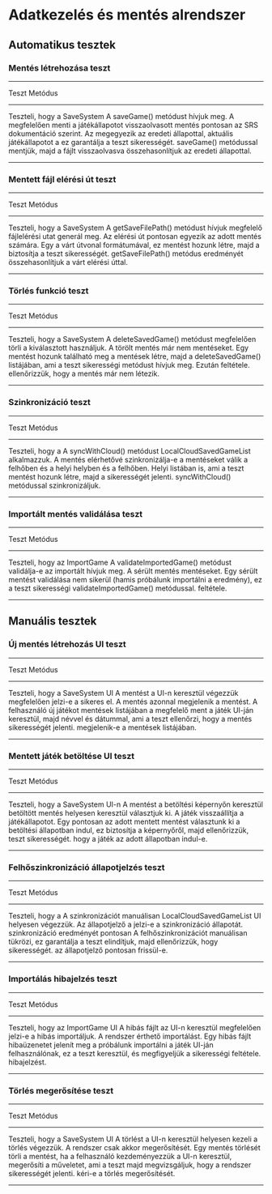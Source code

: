 # Adatkezelés és mentés alrendszer

## Automatikus tesztek

### Mentés létrehozása teszt

  -----------------------------------------------------------------------
  Teszt                               Metódus
  ----------------------------------- -----------------------------------
  Teszteli, hogy a SaveSystem         A saveGame() metódust hívjuk meg. A
  megfelelően menti a játékállapotot  visszaolvasott mentés pontosan
  az SRS dokumentáció szerint. Az     megegyezik az eredeti állapottal,
  aktuális játékállapotot a           ez garantálja a teszt sikerességét.
  saveGame() metódussal mentjük, majd
  a fájlt visszaolvasva
  összehasonlítjuk az eredeti
  állapottal.

  -----------------------------------------------------------------------

### Mentett fájl elérési út teszt

  -----------------------------------------------------------------------
  Teszt                               Metódus
  ----------------------------------- -----------------------------------
  Teszteli, hogy a SaveSystem         A getSaveFilePath() metódust hívjuk
  megfelelő fájlelérési utat generál  meg. Az elérési út pontosan egyezik
  az adott mentés számára. Egy        a várt útvonal formátumával, ez
  mentést hozunk létre, majd a        biztosítja a teszt sikerességét.
  getSaveFilePath() metódus
  eredményét összehasonlítjuk a várt
  elérési úttal.

  -----------------------------------------------------------------------

### Törlés funkció teszt

  -----------------------------------------------------------------------
  Teszt                               Metódus
  ----------------------------------- -----------------------------------
  Teszteli, hogy a SaveSystem         A deleteSavedGame() metódust
  megfelelően törli a kiválasztott    használjuk. A törölt mentés már nem
  mentéseket. Egy mentést hozunk      található meg a mentések
  létre, majd a deleteSavedGame()     listájában, ami a teszt sikerességi
  metódust hívjuk meg. Ezután         feltétele.
  ellenőrizzük, hogy a mentés már nem
  létezik.

  -----------------------------------------------------------------------

### Szinkronizáció teszt

  -----------------------------------------------------------------------
  Teszt                               Metódus
  ----------------------------------- -----------------------------------
  Teszteli, hogy a                    A syncWithCloud() metódust
  LocalCloudSavedGameList             alkalmazzuk. A mentés elérhetővé
  szinkronizálja-e a mentéseket       válik a felhőben és a helyi
  helyben és a felhőben. Helyi        listában is, ami a teszt
  mentést hozunk létre, majd a        sikerességét jelenti.
  syncWithCloud() metódussal
  szinkronizáljuk.

  -----------------------------------------------------------------------

### Importált mentés validálása teszt

  -----------------------------------------------------------------------
  Teszt                               Metódus
  ----------------------------------- -----------------------------------
  Teszteli, hogy az ImportGame        A validateImportedGame() metódust
  validálja-e az importált            hívjuk meg. A sérült mentés
  mentéseket. Egy sérült mentést      validálása nem sikerül (hamis
  próbálunk importálni a              eredmény), ez a teszt sikerességi
  validateImportedGame() metódussal.  feltétele.

  -----------------------------------------------------------------------

## Manuális tesztek

### Új mentés létrehozás UI teszt

  -----------------------------------------------------------------------
  Teszt                               Metódus
  ----------------------------------- -----------------------------------
  Teszteli, hogy a SaveSystem UI      A mentést a UI-n keresztül végezzük
  megfelelően jelzi-e a sikeres       el. A mentés azonnal megjelenik a
  mentést. A felhasználó új játékot   mentések listájában a megfelelő
  ment a játék UI-ján keresztül, majd névvel és dátummal, ami a teszt
  ellenőrzi, hogy a mentés            sikerességét jelenti.
  megjelenik-e a mentések listájában.

  -----------------------------------------------------------------------

### Mentett játék betöltése UI teszt

  -----------------------------------------------------------------------
  Teszt                               Metódus
  ----------------------------------- -----------------------------------
  Teszteli, hogy a SaveSystem UI-n    A mentést a betöltési képernyőn
  keresztül betöltött mentés helyesen keresztül választjuk ki. A játék
  visszaállítja a játékállapotot. Egy pontosan az adott mentett
  mentést választunk ki a betöltési   állapotban indul, ez biztosítja a
  képernyőről, majd ellenőrizzük,     teszt sikerességét.
  hogy a játék az adott állapotban
  indul-e.

  -----------------------------------------------------------------------

### Felhőszinkronizáció állapotjelzés teszt

  -----------------------------------------------------------------------
  Teszt                               Metódus
  ----------------------------------- -----------------------------------
  Teszteli, hogy a                    A szinkronizációt manuálisan
  LocalCloudSavedGameList UI helyesen végezzük. Az állapotjelző a
  jelzi-e a szinkronizáció állapotát. szinkronizáció eredményét pontosan
  A felhőszinkronizációt manuálisan   tükrözi, ez garantálja a teszt
  elindítjuk, majd ellenőrizzük, hogy sikerességét.
  az állapotjelző pontosan frissül-e.

  -----------------------------------------------------------------------

### Importálás hibajelzés teszt

  -----------------------------------------------------------------------
  Teszt                               Metódus
  ----------------------------------- -----------------------------------
  Teszteli, hogy az ImportGame UI     A hibás fájlt az UI-n keresztül
  megfelelően jelzi-e a hibás         importáljuk. A rendszer érthető
  importálást. Egy hibás fájlt        hibaüzenetet jelenít meg a
  próbálunk importálni a játék UI-ján felhasználónak, ez a teszt
  keresztül, és megfigyeljük a        sikerességi feltétele.
  hibajelzést.

  -----------------------------------------------------------------------

### Törlés megerősítése teszt

  -----------------------------------------------------------------------
  Teszt                               Metódus
  ----------------------------------- -----------------------------------
  Teszteli, hogy a SaveSystem UI      A törlést a UI-n keresztül
  helyesen kezeli a törlés            végezzük. A rendszer csak akkor
  megerősítését. Egy mentés törlését  törli a mentést, ha a felhasználó
  kezdeményezzük a UI-n keresztül,    megerősíti a műveletet, ami a teszt
  majd megvizsgáljuk, hogy a rendszer sikerességét jelenti.
  kéri-e a törlés megerősítését.

  -----------------------------------------------------------------------
